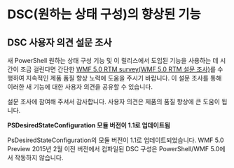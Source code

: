 # DSC(원하는 상태 구성)의 향상된 기능

## DSC 사용자 의견 설문 조사   

새 PowerShell 원하는 상태 구성 기능 및 이 릴리스에서 도입된 기능을 사용하는 데 시간이 조금 걸린다면 간단한 [WMF 5.0 RTM survey(WMF 5.0 RTM 설문 조사)](https://www.surveymonkey.com/r/SGLQM5W)를 수행하여 지속적인 제품 품질 향상 노력에 도움을 주시기 바랍니다. 이 설문 조사를 통해 이러한 새 기능에 대한 사용자 의견을 공유할 수 있습니다. 

설문 조사에 참여해 주셔서 감사합니다. 사용자 의견은 제품의 품질 향상에 큰 도움이 됩니다.  

**PSDesiredStateConfiguration 모듈 버전이 1.1로 업데이트됨**

PsDesiredStateConfiguration의 모듈 버전이 1.1로 업데이트되었습니다. WMF 5.0 Preview 2015년 2월 이전 버전에서 컴파일된 DSC 구성은 PowerShell/WMF 5.0에서 작동하지 않습니다. 


<!--HONumber=Jun16_HO4-->


